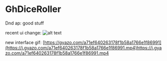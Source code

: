 # GhDiceRoller
Dnd ap: good stuff

recent ui change: ![alt text](https://cdn.discordapp.com/attachments/498419385552076820/580280423402307594/unknown.png)

new interface gif: [https://gyazo.com/a71ef640263178f1b58a1766e1f86991](https://i.gyazo.com/a71ef640263178f1b58a1766e1f86991.mp4)https://i.gyazo.com/a71ef640263178f1b58a1766e1f86991.mp4

